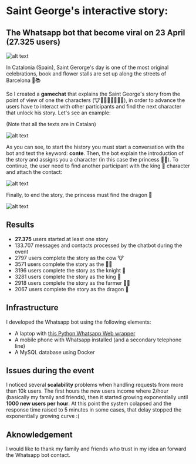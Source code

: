 # Saint George's interactive story:
## The Whatsapp bot that become viral on 23 April (27.325 users)
![alt text](https://github.com/enric1994/santjordi/blob/master/SJB1-01.png)

In Catalonia (Spain), Saint Gerorge's day is one of the most original celebrations, book and flower stalls are set up along the streets of Barcelona 🌹📚

So I created a **gamechat** that explains the Saint George's story from the point of view of one the characters (🐮👸🏼🤴👑👨‍🌾🐲), in order to advance the users have to interact with other participants and find the next character that unlock his story. Let's see an example:

(Note that all the texts are in Catalan)

![alt text](https://github.com/enric1994/santjordi/blob/master/sj1.jpg)

As you can see, to start the history you must start a conversation with the bot and text the keyword: **conte**.
Then, the bot explain the introduction of the story and assigns you a character (in this case the princess 👸🏼). To continue, the user need to find another participant with the king 👑 character and attach the contact:

![alt text](https://github.com/enric1994/santjordi/blob/master/sj2.jpg)

Finally, to end the story, the princess must find the dragon 🐲

![alt text](https://github.com/enric1994/santjordi/blob/master/sj3.jpg)

## Results
* **27.375** users started at least one story
* 133.707 messages and contacts processed by the chatbot during the event
* 2797 users complete the story as the cow 🐮 
* 3571 users complete the story as the 👸🏼
* 3196 users complete the story as the knight 🤴 
* 3281 users complete the story as the king 👑
* 2918 users complete the story as the farmer 👨‍🌾 
* 2067 users complete the story as the dragon 🐲 

## Infrastructure
I developed the Whatsapp bot using the following elements:
* A laptop with [this Python Whatsapp Web wrapper](https://github.com/mukulhase/WebWhatsapp-Wrapper)
* A mobile phone with Whatsapp installed (and a secondary telephone line)
* A MySQL database using Docker

## Issues during the event
I noticed several **scalability** problems when handling requests from more than 10k users.
The first hours the new users income where 2/hour (basically my family and friends), then it started growing exponentially until **1000 new users per hour**. At this point the system colapsed and the response time raised to 5 minutes in some cases, that delay stopped the exponentially growing curve :(

## Aknowledgement
I would like to thank my family and friends who trust in my idea an forward the Whatsapp bot contact.
